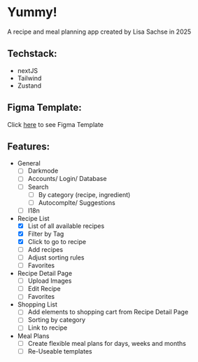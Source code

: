 # Yummy!

A recipe and meal planning app created by Lisa Sachse in 2025

## Techstack:

- nextJS
- Tailwind
- Zustand

## Figma Template:

Click [here](https://www.figma.com/design/1cZE90KxKWae4I729raoW5/Yummy?node-id=1-25&t=TCittuwd7iTDHRuu-1) to see Figma Template

## Features:

- General
  - [ ] Darkmode
  - [ ] Accounts/ Login/ Database
  - [ ] Search
    - [ ] By category (recipe, ingredient)
    - [ ] Autocomplte/ Suggestions
  - [ ] I18n
- Recipe List
  - [x] List of all available recipes
  - [x] Filter by Tag
  - [x] Click to go to recipe
  - [ ] Add recipes
  - [ ] Adjust sorting rules
  - [ ] Favorites
- Recipe Detail Page
  - [ ] Upload Images
  - [ ] Edit Recipe
  - [ ] Favorites
- Shopping List
  - [ ] Add elements to shopping cart from Recipe Detail Page
  - [ ] Sorting by category
  - [ ] Link to recipe
- Meal Plans
  - [ ] Create flexible meal plans for days, weeks and months
  - [ ] Re-Useable templates
